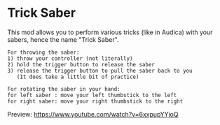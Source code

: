 # Trick Saber

This mod allows you to perform various tricks (like in Audica) with your sabers,
hence the name "Trick Saber".

```
For throwing the saber:
1) throw your controller (not literally)
2) hold the trigger button to release the saber
3) release the trigger button to pull the saber back to you
   (It does take a little bit of practice)

For rotating the saber in your hand:
for left saber : move your left thumbstick to the left
for right saber: move your right thumbstick to the right
```

Preview: https://www.youtube.com/watch?v=6xxpupYYjoQ
